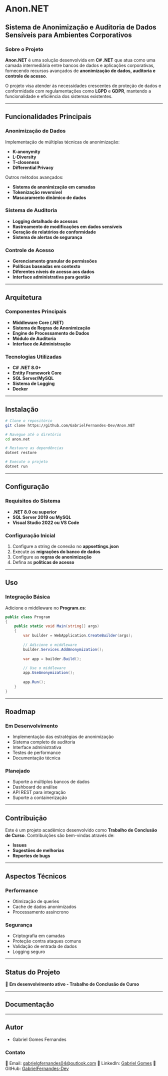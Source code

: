 # Anon.NET

## Sistema de Anonimização e Auditoria de Dados Sensíveis para Ambientes Corporativos

### Sobre o Projeto
**Anon.NET** é uma solução desenvolvida em **C# .NET** que atua como uma camada intermediária entre bancos de dados e aplicações corporativas, fornecendo recursos avançados de **anonimização de dados, auditoria e controle de acesso**. 

O projeto visa atender às necessidades crescentes de proteção de dados e conformidade com regulamentações como **LGPD** e **GDPR**, mantendo a funcionalidade e eficiência dos sistemas existentes.

---

## Funcionalidades Principais

### **Anonimização de Dados**
Implementação de múltiplas técnicas de anonimização:
- **K-anonymity**
- **L-Diversity**
- **T-closeness**
- **Differential Privacy**

Outros métodos avançados:
- **Sistema de anonimização em camadas**
- **Tokenização reversível**
- **Mascaramento dinâmico de dados**

### **Sistema de Auditoria**
- **Logging detalhado de acessos**
- **Rastreamento de modificações em dados sensíveis**
- **Geração de relatórios de conformidade**
- **Sistema de alertas de segurança**

### **Controle de Acesso**
- **Gerenciamento granular de permissões**
- **Políticas baseadas em contexto**
- **Diferentes níveis de acesso aos dados**
- **Interface administrativa para gestão**

---

## Arquitetura

### **Componentes Principais**
- **Middleware Core (.NET)**
- **Sistema de Regras de Anonimização**
- **Engine de Processamento de Dados**
- **Módulo de Auditoria**
- **Interface de Administração**

### **Tecnologias Utilizadas**
- **C# .NET 8.0+**
- **Entity Framework Core**
- **SQL Server/MySQL**
- **Sistema de Logging**
- **Docker**

---

## Instalação

```bash
# Clone o repositório
git clone https://github.com/GabrielFernandes-Dev/Anon.NET

# Navegue até o diretório
cd anon.net

# Restaure as dependências
dotnet restore

# Execute o projeto
dotnet run
```

---

## Configuração

### **Requisitos do Sistema**
- **.NET 8.0 ou superior**
- **SQL Server 2019 ou MySQL**
- **Visual Studio 2022 ou VS Code**

### **Configuração Inicial**
1. Configure a string de conexão no **appsettings.json**
2. Execute as **migrações do banco de dados**
3. Configure as **regras de anonimização**
4. Defina as **políticas de acesso**

---

## Uso

### **Integração Básica**

Adicione o middleware no **Program.cs**:

```csharp
public class Program
{
    public static void Main(string[] args)
    {
        var builder = WebApplication.CreateBuilder(args);
        
        // Adicione o middleware
        builder.Services.AddAnonymization();
        
        var app = builder.Build();
        
        // Use o middleware
        app.UseAnonymization();
        
        app.Run();
    }
}
```

---

## Roadmap

### **Em Desenvolvimento**
- Implementação das estratégias de anonimização
- Sistema completo de auditoria
- Interface administrativa
- Testes de performance
- Documentação técnica

### **Planejado**
- Suporte a múltiplos bancos de dados
- Dashboard de análise
- API REST para integração
- Suporte a containerização

---

## Contribuição
Este é um projeto acadêmico desenvolvido como **Trabalho de Conclusão de Curso**. Contribuições são bem-vindas através de:

- **Issues**
- **Sugestões de melhorias**
- **Reportes de bugs**

---

## Aspectos Técnicos

### **Performance**
- Otimização de queries
- Cache de dados anonimizados
- Processamento assíncrono

### **Segurança**
- Criptografia em camadas
- Proteção contra ataques comuns
- Validação de entrada de dados
- Logging seguro

---

## Status do Projeto
📌 **Em desenvolvimento ativo - Trabalho de Conclusão de Curso**

---

## Documentação
<!--📄 A documentação completa está em desenvolvimento. Consulte a pasta **/docs** para mais informações.-->

---

## Autor
- Gabriel Gomes Fernandes

### **Contato**
📧 Email: gabrielgfernandes04@outlook.com
🔗 LinkedIn: [Gabriel Gomes](https://www.linkedin.com/in/gabriel-g-fernandes/)
🐙 GitHub: [GabrielFernandes-Dev](https://github.com/GabrielFernandes-Dev)
